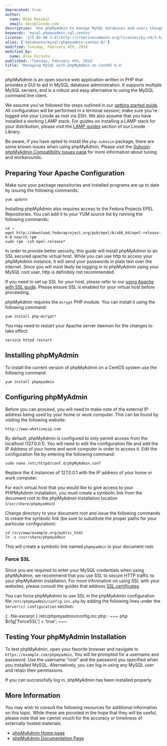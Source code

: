 ```yaml
---
deprecated: true
author:
  name: Mike Rosabal
  email: docs@linode.com
description: 'Use phpMyAdmin to manage MySQL databases and users though a web interface.'
keywords: 'mysql,phpmyadmin,sql,centos'
license: '[CC BY-ND 3.0](http://creativecommons.org/licenses/by-nd/3.0/us/)'
alias: ['databases/mysql/phpmyadmin-centos-6/']
modified: Tuesday, February 4th, 2014
modified_by:
  name: Alex Fornuto
published: 'Tuesday, February 4th, 2014'
title: 'Managing MySQL with phpMyAdmin on CentOS 6.4'
---
```


phpMyAdmin is an open source web application written in PHP that provides a GUI to aid in MySQL database administration. It supports multiple MySQL servers, and is a robust and easy alternative to using the MySQL command line client.

We assume you've followed the steps outlined in our [getting started guide](/docs/getting-started/). All configuration will be performed in a terminal session; make sure you're logged into your Linode as root via SSH. We also assume that you have installed a working LAMP stack. For guides on installing a LAMP stack for your distribution, please visit the [LAMP guides](/docs/lamp-guides/) section of our Linode Library.

Be aware, if you have opted to install the `php-suhosin` package, there are some known issues when using phpMyAdmin. Please visit the [Suhosin phpMyAdmin Compatibility Issues page](http://www.hardened-php.net/hphp/troubleshooting.html) for more information about tuning and workarounds.

Preparing Your Apache Configuration
-----------------------------------

Make sure your package repositories and installed programs are up to date by issuing the following commands:

    yum update

Installing phpMyAdmin also requires access to the Fedora Projects EPEL Repositories. You can add it to your YUM source list by running the following commands:

    cd ~
    wget http://download.fedoraproject.org/pub/epel/6/x86_64/epel-release-6-8.noarch.rpm
    sudo rpm -ivh epel-release*

In order to provide better security, this guide will install phpMyAdmin to an SSL secured apache virtual host. While you can use http to access your phpMyAdmin instance, it will send your passwords in plain text over the internet. Since you will most likely be logging in to phpMyAdmin using your MySQL root user, http is definitely not recommended.

If you need to set up SSL for your host, please refer to our [using Apache with SSL guide](/docs/web-servers/apache/ssl-guides/centos). Please ensure SSL is enabled for your virtual host before proceeding.

phpMyAdmin requires the `mcrypt` PHP module. You can install it using the following command:

    yum install php-mcrypt*

You may need to restart your Apache server daemon for the changes to take effect:

    service httpd restart

Installing phpMyAdmin
---------------------

To install the current version of phpMyAdmin on a CentOS system use the following command:

    yum install phpmyadmin

Configuring phpMyAdmin
----------------------

Before you can proceed, you will need to make note of the external IP address being used by your home or work computer. This can be found by visiting the following website:

    http://www.whatismyip.com

By default, phpMyAdmin is configured to only permit access from the localhost (127.0.0.1). You will need to edit the configuration file and add the IP Address of your home and work computer in order to access it. Edit the configuration file by entering the following command:

    sudo nano /etc/httpd/conf.d/phpMyAdmin.conf

Replace the 4 instances of 127.0.0.1 with the IP address of your home or work computer.

For each virtual host that you would like to give access to your PHPMyAdmin installation, you must create a symbolic link from the document root to the phpMyAdmin installation location (`/usr/share/phpmyadmin`)

Change directory to your document root and issue the following commands to create the symbolic link (be sure to substitute the proper paths for your particular configuration):

    cd /srv/www/example.org/public_html
    ln -s /usr/share/phpmyadmin

This will create a symbolic link named `phpmyadmin` in your document root.

### Force SSL

Since you are required to enter your MySQL credentials when using phpMyAdmin, we recommend that you use SSL to secure HTTP traffic to your phpMyAdmin installation. For more information on using SSL with your websites, please consult the guides that address [SSL certificates](/docs/security/ssl//).

You can force phpMyAdmin to use SSL in the phpMyAdmin configuration file `/etc/phpmyadmin/config.inc.php` by adding the following lines under the `Server(s) configuration` section:

{: .file-excerpt }
/etc/phpmyadmin/config.inc.php
:   ~~~ php
    $cfg['ForceSSL'] = 'true';
    ~~~

Testing Your phpMyAdmin Installation
------------------------------------

To test phpMyAdmin, open your favorite browser and navigate to `https://example.com/phpmyadmin`. You will be prompted for a username and password. Use the username "root" and the password you specified when you installed MySQL. Alternatively, you can log in using any MySQL user and retain their permissions.

If you can successfully log in, phpMyAdmin has been installed properly.

More Information
----------------

You may wish to consult the following resources for additional information on this topic. While these are provided in the hope that they will be useful, please note that we cannot vouch for the accuracy or timeliness of externally hosted materials.

- [phpMyAdmin Home page](http://www.phpmyadmin.net/home_page/index.php)
- [phpMyAdmin Documentation Page](http://www.phpmyadmin.net/home_page/docs.php)



